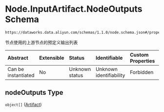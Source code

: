 # Node.InputArtifact.NodeOutputs Schema

```txt
https://dataworks.data.aliyun.com/schemas/1.1.0/node.schema.json#/properties/inputs/properties/nodeOutputs
```

节点使用的上游节点的预定义输出列表

| Abstract            | Extensible | Status         | Identifiable            | Custom Properties | Additional Properties | Access Restrictions | Defined In                                                              |
| :------------------ | :--------- | :------------- | :---------------------- | :---------------- | :-------------------- | :------------------ | :---------------------------------------------------------------------- |
| Can be instantiated | No         | Unknown status | Unknown identifiability | Forbidden         | Allowed               | none                | [node.schema.json\*](../../out/node.schema.json "open original schema") |

## nodeOutputs Type

`object[]` ([Artifact](artifact.md))
